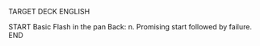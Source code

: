 TARGET DECK
ENGLISH

START
Basic
Flash in the pan
Back: n. Promising start followed by failure.
END
